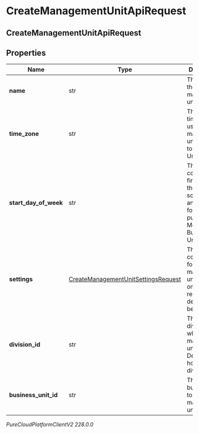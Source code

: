 # CreateManagementUnitApiRequest

## CreateManagementUnitApiRequest

## Properties

|Name | Type | Description | Notes|
|------------ | ------------- | ------------- | -------------|
| **name** | str | The name of the management unit | |
| **time_zone** | str | The default time zone to use for this management unit.  Moving to Business Unit | [optional] |
| **start_day_of_week** | str | The configured first day of the week for scheduling and forecasting purposes. Moving to Business Unit | [optional] |
| **settings** | [CreateManagementUnitSettingsRequest](CreateManagementUnitSettingsRequest) | The configuration for the management unit.  If omitted, reasonable defaults will be assigned | [optional] |
| **division_id** | str | The id of the division to which this management unit belongs.  Defaults to home division ID | [optional] |
| **business_unit_id** | str | The id of the business unit to which this management unit belongs | |



_PureCloudPlatformClientV2 228.0.0_
